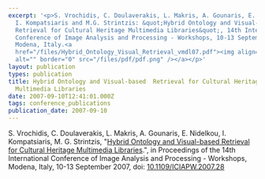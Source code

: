 ```yaml
---
excerpt: '<p>S. Vrochidis, C. Doulaverakis, L. Makris, A. Gounaris, E. Nidelkou,
  I. Kompatsiaris and M.G. Strintzis: &quot;Hybrid Ontology and Visual-based
  Retrieval for Cultural Heritage Multimedia Libraries&quot;, 14th International
  Conference of Image Analysis and Processing - Workshops, 10-13 September 2007,
  Modena, Italy.<a
  href="/files/Hybrid_Ontology_Visual_Retrieval_vmdl07.pdf"><img align="top"
  alt="" border="0" src="/files/pdf/pdf.png" /></a></p>'
layout: publication
types: publication
title: Hybrid Ontology and Visual-based  Retrieval for Cultural Heritage
  Multimedia Libraries
date: 2007-09-10T12:41:01.000Z
tags: conference_publications
publication_date: 2007-09-10
---
```

S. Vrochidis, C. Doulaverakis, L. Makris, A. Gounaris, E. Nidelkou, I. Kompatsiaris, M. G. Strintzis, "[Hybrid Ontology and Visual-based Retrieval for Cultural Heritage Multimedia Libraries](https://mklab.iti.gr/files/Hybrid_Ontology_Visual_Retrieval_vmdl07.pdf).", in Proceedings of the 14th International Conference of Image Analysis and Processing - Workshops, Modena, Italy, 10-13 September 2007, doi: [10.1109/ICIAPW.2007.28](https://ieeexplore.ieee.org/document/4427492)